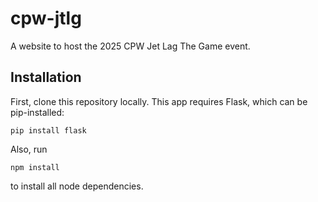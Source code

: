 # cpw-jtlg
A website to host the 2025 CPW Jet Lag The Game event.

## Installation

First, clone this repository locally. This app requires Flask,
which can be pip-installed:

```
pip install flask
```

Also, run 

```
npm install
```

to install all node dependencies.
